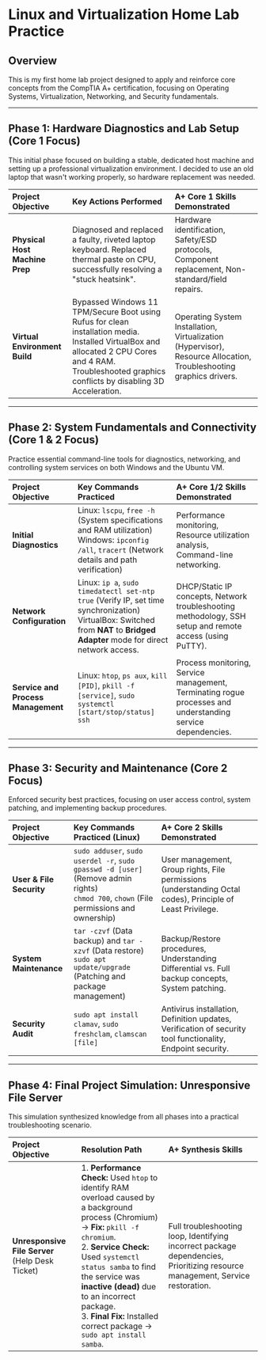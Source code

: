 # Linux and Virtualization Home Lab Practice

## Overview
This is my first home lab project designed to apply and reinforce core concepts from the CompTIA A+ certification, focusing on Operating Systems, Virtualization, Networking, and Security fundamentals.

---

## Phase 1: Hardware Diagnostics and Lab Setup (Core 1 Focus)

This initial phase focused on building a stable, dedicated host machine and setting up a professional virtualization environment. I decided to use an old laptop that wasn't working properly, so hardware replacement was needed.

| Project Objective | Key Actions Performed | A+ Core 1 Skills Demonstrated |
| :--- | :--- | :--- |
| **Physical Host Machine Prep** | Diagnosed and replaced a faulty, riveted laptop keyboard. Replaced thermal paste on CPU, successfully resolving a "stuck heatsink". | Hardware identification, Safety/ESD protocols, Component replacement, Non-standard/field repairs. |
| **Virtual Environment Build** | Bypassed Windows 11 TPM/Secure Boot using Rufus for clean installation media. Installed VirtualBox and allocated 2 CPU Cores and 4 RAM. Troubleshooted graphics conflicts by disabling 3D Acceleration. | Operating System Installation, Virtualization (Hypervisor), Resource Allocation, Troubleshooting graphics drivers. |

---

## Phase 2: System Fundamentals and Connectivity (Core 1 & 2 Focus)

Practice essential command-line tools for diagnostics, networking, and controlling system services on both Windows and the Ubuntu VM.

| Project Objective | Key Commands Practiced | A+ Core 1/2 Skills Demonstrated |
| :--- | :--- | :--- |
| **Initial Diagnostics** | Linux: `lscpu`, `free -h` (System specifications and RAM utilization) <br> Windows: `ipconfig /all`, `tracert` (Network details and path verification) | Performance monitoring, Resource utilization analysis, Command-line networking. |
| **Network Configuration** | Linux: `ip a`, `sudo timedatectl set-ntp true` (Verify IP, set time synchronization) <br> VirtualBox: Switched from **NAT** to **Bridged Adapter** mode for direct network access. | DHCP/Static IP concepts, Network troubleshooting methodology, SSH setup and remote access (using PuTTY). |
| **Service and Process Management** | Linux: `htop`, `ps aux`, `kill [PID]`, `pkill -f [service]`, `sudo systemctl [start/stop/status] ssh` | Process monitoring, Service management, Terminating rogue processes and understanding service dependencies. |

---

## Phase 3: Security and Maintenance (Core 2 Focus)

Enforced security best practices, focusing on user access control, system patching, and implementing backup procedures.

| Project Objective | Key Commands Practiced (Linux) | A+ Core 2 Skills Demonstrated |
| :--- | :--- | :--- |
| **User & File Security** | `sudo adduser`, `sudo userdel -r`, `sudo gpasswd -d [user]` (Remove admin rights) <br> `chmod 700`, `chown` (File permissions and ownership) | User management, Group rights, File permissions (understanding Octal codes), Principle of Least Privilege. |
| **System Maintenance** | `tar -czvf` (Data backup) and `tar -xzvf` (Data restore) <br> `sudo apt update/upgrade` (Patching and package management) | Backup/Restore procedures, Understanding Differential vs. Full backup concepts, System patching. |
| **Security Audit** | `sudo apt install clamav`, `sudo freshclam`, `clamscan [file]` | Antivirus installation, Definition updates, Verification of security tool functionality, Endpoint security. |

---

## Phase 4: Final Project Simulation: Unresponsive File Server

This simulation synthesized knowledge from all phases into a practical troubleshooting scenario.

| Project Objective | Resolution Path | A+ Synthesis Skills |
| :--- | :--- | :--- |
| **Unresponsive File Server** (Help Desk Ticket) | 1. **Performance Check:** Used `htop` to identify RAM overload caused by a background process (Chromium) $\to$ **Fix:** `pkill -f chromium`. <br> 2. **Service Check:** Used `systemctl status samba` to find the service was **inactive (dead)** due to an incorrect package. <br> 3. **Final Fix:** Installed correct package $\to$ `sudo apt install samba`. | Full troubleshooting loop, Identifying incorrect package dependencies, Prioritizing resource management, Service restoration. |

